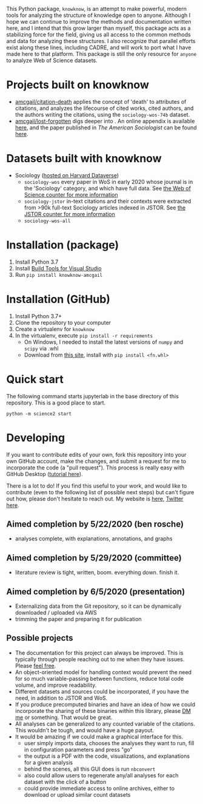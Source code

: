 This Python package, `knowknow`, is an attempt to make powerful, modern tools for analyzing the structure of knowledge open to anyone.
Although I hope we can continue to improve the methods and documentation written here, and I intend that this grow larger than myself, this package acts as a stabilizing force for the field, giving us all access to the common methods and data for analyzing these structures.
I also recognize that parallel efforts exist along these lines, including CADRE, and will work to port what I have made here to that platform.
This package is still the only resource for `anyone` to analyze Web of Science datasets.

<!--
I have included every inch of code here, leaving no stone unturned. With every `pip install knowknow-amcgail`, you download the following:

+ `creating variables`, a collection of pre-processing algorithms for cleaning and summarizing Web of Science search results, or JSTOR Data for Research data dumps.
+ `analyses`, a set of descriptive notebooks which illustrate these datasets
+ A connector to pre-computed cooccurrence sets, hosted on [OSF](https://osf.io/9vx4y/)
-->

# Projects built on knowknow

+ [amcgail/citation-death](https://github.com/amcgail/citation-death) applies the concept of 'death' to attributes of citations, and analyzes the lifecourse of cited works, cited authors, and the authors writing the citations, using the `sociology-wos-74b` dataset. 
+ [amcgail/lost-forgotten](https://github.com/amcgail/lost-forgotten) digs deeper into . An online appendix is available [here](www.alecmcgail.com/lost&forgotten/), and the paper published in *The American Sociologist* can be found [here](https://rdcu.be/cnSFG).

# Datasets built with knowknow

+ Sociology ([hosted on Harvard Dataverse]())
    + `sociology-wos` every paper in WoS in early 2020 whose journal is in the 'Sociology' category, and which have full data. See [the Web of Science counter for more information](knowknow/creating%20variables/counter%20-%20web%20of%20science%20(cnt).ipynb)
    + `sociology-jstor` in-text citations and their contexts were extracted from >90k full-text Sociology articles indexed in JSTOR. See [the JSTOR counter for more information](knowknow/creating%20variables/counter%20-%20jstor%20(cnt).ipynb)
    + `sociology-wos-all`

# Installation (package)

1. Install Python 3.7
2. Install [Build Tools for Visual Studio](https://visualstudio.microsoft.com/visual-cpp-build-tools/)
3. Run `pip install knowknow-amcgail`

# Installation (GitHub)

1. Install Python 3.7+
2. Clone the repository to your computer
3. Create a virtualenv for `knowknow`
4. In the virtualenv, execute `pip install -r requirements`
    + On Windows, I needed to install the latest versions of `numpy` and `scipy` via .whl
    + Download from [this site](https://www.lfd.uci.edu/~gohlke/pythonlibs/), install with `pip install <fn.whl>`

# Quick start

The following command starts jupyterlab in the base directory of this repository. This is a good place to start.

`python -m science2 start`

# Developing

If you want to contribute edits of your own, fork this repository into your own GitHub account, make the changes, and submit a request for me to incorporate the code (a "pull request"). This process is really easy with GitHub Desktop ([tutorial here](https://www.youtube.com/watch?v=BYzriB5aTWU)).

There is a lot to do! If you find this useful to your work, and would like to contribute (even to the following list of possible next steps) but can't figure out how, please don't hesitate to reach out. My website is [here](http://www.alecmcgail.com), [Twitter here](https://twitter.com/SomeKindOfAlec). 

## Aimed completion by 5/22/2020 (ben rosche)

+ analyses complete, with explanations, annotations, and graphs

## Aimed completion by 5/29/2020 (committee)

+ literature review is tight, written, boom. everything down. finish it.

## Aimed completion by 6/5/2020 (presentation)

+ Externalizing data from the Git repository, so it can be dynamically downloaded / uploaded via AWS
+ trimming the paper and preparing it for publication

## Possible projects

+ The documentation for this project can always be improved. This is typically through people reaching out to me when they have issues. Please [feel free](https://twitter.com/SomeKindOfAlec).
+ An object-oriented model for handling context would prevent the need for so much variable-passing between functions, reduce total code volume, and improve readability.
+ Different datasets and sources could be incorporated, if you have the need, in addition to JSTOR and WoS.
+ If you produce precomputed binaries and have an idea of how we could incorporate the sharing of these binaries within this library, please [DM me](https://twitter.com/SomeKindOfAlec) or something. That would be great.
+ All analyses can be generalized to any counted variable of the citations. This wouldn't be tough, and would have a huge payout.
+ It would be amazing if we could make a graphical interface for this.
    + user simply imports data, chooses the analyses they want to run, fill in configuration parameters and press "go"
    + the output is a PDF with the code, visualizations, and explanations for a given analysis
    + behind the scenes, all this GUI does is run `nbconvert` 
    + also could allow users to regenerate any/all analyses for each dataset with the click of a button
    + could provide immediate access to online archives, either to download or upload similar count datasets
